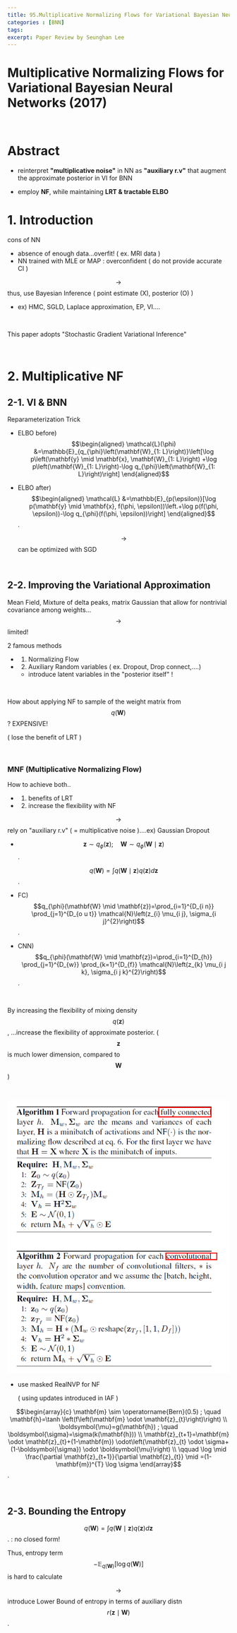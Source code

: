 ```yaml
---
title: 95.Multiplicative Normalizing Flows for Variational Bayesian Neural Networks
categories : [BNN]
tags: 
excerpt: Paper Review by Seunghan Lee
---
```


<script src="https://cdn.mathjax.org/mathjax/latest/MathJax.js?config=TeX-AMS-MML_HTMLorMML" type="text/javascript"></script>

# Multiplicative Normalizing Flows for Variational Bayesian Neural Networks (2017)

<script src="https://cdn.mathjax.org/mathjax/latest/MathJax.js?config=TeX-AMS-MML_HTMLorMML" type="text/javascript"></script>

<br>

# Abstract

- reinterpret **"multiplicative noise"** in NN as **"auxiliary r.v"** that augment the approximate posterior in VI for BNN

- employ **NF**, while maintaining **LRT & tractable ELBO**



# 1. Introduction

cons of NN 

- absence of enough data...overfit! ( ex. MRI data )
- NN trained with MLE or MAP : overconfident ( do not provide accurate CI )

$$\rightarrow$$ thus, use Bayesian Inference ( point estimate (X), posterior (O) )

- ex) HMC, SGLD, Laplace approximation, EP, VI....

<br>

This paper adopts "Stochastic Gradient Variational Inference"

<br>

# 2. Multiplicative NF

## 2-1. VI & BNN

Reparameterization Trick

- ELBO before) $$\begin{aligned}
  \mathcal{L}(\phi) &=\mathbb{E}_{q_{\phi}\left(\mathbf{W}_{1: L}\right)}\left[\log p\left(\mathbf{y} \mid \mathbf{x}, \mathbf{W}_{1: L}\right) +\log p\left(\mathbf{W}_{1: L}\right)-\log q_{\phi}\left(\mathbf{W}_{1: L}\right)\right]
  \end{aligned}$$

- ELBO after) $$\begin{aligned}
  \mathcal{L} &=\mathbb{E}_{p(\epsilon)}[\log p(\mathbf{y} \mid \mathbf{x}, f(\phi, \epsilon))\left.+\log p(f(\phi, \epsilon))-\log q_{\phi}(f(\phi, \epsilon))\right]
  \end{aligned}$$.

  $$\rightarrow$$ can be optimized with SGD

<br>

## 2-2. Improving the Variational Approximation

Mean Field, Mixture of delta peaks, matrix Gaussian that allow for nontrivial covariance among weights... $$\rightarrow$$ limited!

2 famous methods

- 1) Normalizing Flow 
- 2) Auxiliary Random variables ( ex. Dropout, Drop connect,....)
  - introduce latent variables in the "posterior itself" !

<br>

How about applying NF to sample of the weight matrix from $$q(\mathbf{W})$$? EXPENSIVE!

( lose the benefit of LRT )

<br>

### MNF (Multiplicative Normalizing Flow)

How to achieve both..

- 1) benefits of LRT
- 2) increase the flexibility with NF

$$\rightarrow$$ rely on "auxiliary r.v" ( = multiplicative noise )....ex) Gaussian Dropout

- $$\mathbf{z} \sim q_{\phi}(\mathbf{z}) ; \quad \mathbf{W} \sim q_{\phi}(\mathbf{W} \mid \mathbf{z})$$.

  $$q(\mathbf{W})=\int q(\mathbf{W} \mid \mathbf{z}) q(\mathbf{z}) d \mathbf{z}$$.

- FC) $$q_{\phi}(\mathbf{W} \mid \mathbf{z})=\prod_{i=1}^{D_{i n}} \prod_{j=1}^{D_{o u t}} \mathcal{N}\left(z_{i} \mu_{i j}, \sigma_{i j}^{2}\right)$$.

- CNN) $$q_{\phi}(\mathbf{W} \mid \mathbf{z})=\prod_{i=1}^{D_{h}} \prod_{j=1}^{D_{w}} \prod_{k=1}^{D_{f}} \mathcal{N}\left(z_{k} \mu_{i j k}, \sigma_{i j k}^{2}\right)$$.

<br>

By increasing the flexibility of mixing density $$q(\mathbf{z})$$, ...increase the flexibility of approximate posterior. ( $$\mathbf{z}$$ is much lower dimension, compared to $$\mathbf{W}$$ )

<br>

![figure2](/assets/img/VI/MNF1.png)

- use masked RealNVP for NF

  ( using updates introduced in IAF )

$$\begin{array}{c}
\mathbf{m} \sim \operatorname{Bern}(0.5) ; \quad \mathbf{h}=\tanh \left(f\left(\mathbf{m} \odot \mathbf{z}_{t}\right)\right) \\
\boldsymbol{\mu}=g(\mathbf{h}) ; \quad \boldsymbol{\sigma}=\sigma(k(\mathbf{h})) \\
\mathbf{z}_{t+1}=\mathbf{m} \odot \mathbf{z}_{t}+(1-\mathbf{m}) \odot\left(\mathbf{z}_{t} \odot \sigma+(1-\boldsymbol{\sigma}) \odot \boldsymbol{\mu}\right) \\
\qquad \log  \mid \frac{\partial \mathbf{z}_{t+1}}{\partial \mathbf{z}_{t}} \mid =(1-\mathbf{m})^{T} \log \sigma
\end{array}$$.

<br>

## 2-3. Bounding the Entropy

$$q(\mathbf{W})=\int q(\mathbf{W} \mid \mathbf{z}) q(\mathbf{z}) d \mathbf{z}$$. : no closed form!

Thus, entropy term $$-\mathbb{E}_{q(\mathbf{W})}[\log q(\mathbf{W})]$$ is hard to calculate

$$\rightarrow$$ introduce Lower Bound of entropy in terms of auxiliary distn $$r(\mathbf{z} \mid \mathbf{W})$$.



